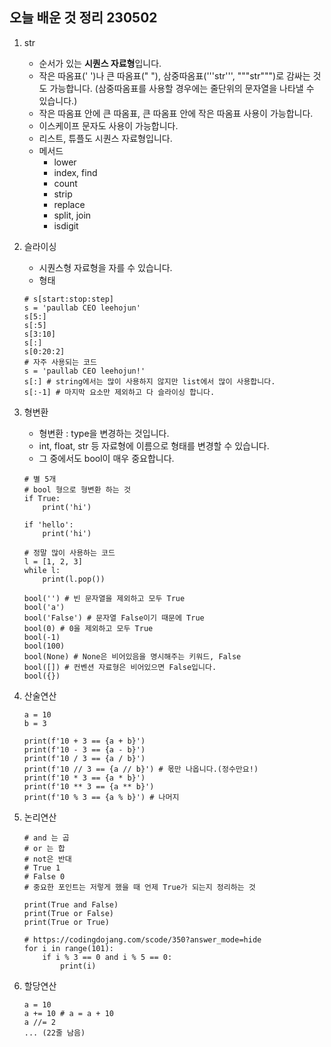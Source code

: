 ## 오늘 배운 것 정리 230502

1. str
   - 순서가 있는 **시퀀스 자료형**입니다.
   - 작은 따옴표(' ')나 큰 따옴표(" "), 삼중따옴표('''str''', """str""")로 감싸는 것도 가능합니다. (삼중따옴표를 사용할 경우에는 줄단위의 문자열을 나타낼 수 있습니다.)
   - 작은 따옴표 안에 큰 따옴표, 큰 따옴표 안에 작은 따옴표 사용이 가능합니다.
   - 이스케이프 문자도 사용이 가능합니다.
   - 리스트, 튜플도 시퀀스 자료형입니다.
   - 메서드
     - lower
     - index, find
     - count
     - strip
     - replace
     - split, join
     - isdigit
2. 슬라이싱

   - 시퀀스형 자료형을 자를 수 있습니다.
   - 형태

   ```
   # s[start:stop:step]
   s = 'paullab CEO leehojun'
   s[5:]
   s[:5]
   s[3:10]
   s[:]
   s[0:20:2]
   # 자주 사용되는 코드
   s = 'paullab CEO leehojun!'
   s[:] # string에서는 많이 사용하지 않지만 list에서 많이 사용합니다.
   s[:-1] # 마지막 요소만 제외하고 다 슬라이싱 합니다.
   ```

3. 형변환

   - 형변환 : type을 변경하는 것입니다.
   - int, float, str 등 자료형에 이름으로 형태를 변경할 수 있습니다.
   - 그 중에서도 bool이 매우 중요합니다.

   ```
   # 별 5개
   # bool 형으로 형변환 하는 것
   if True:
       print('hi')

   if 'hello':
       print('hi')

   # 정말 많이 사용하는 코드
   l = [1, 2, 3]
   while l:
       print(l.pop())

   bool('') # 빈 문자열을 제외하고 모두 True
   bool('a')
   bool('False') # 문자열 False이기 때문에 True
   bool(0) # 0을 제외하고 모두 True
   bool(-1)
   bool(100)
   bool(None) # None은 비어있음을 명시해주는 키워드, False
   bool([]) # 컨벤션 자료형은 비어있으면 False입니다.
   bool({})
   ```

4. 산술연산

   ```
   a = 10
   b = 3

   print(f'10 + 3 == {a + b}')
   print(f'10 - 3 == {a - b}')
   print(f'10 / 3 == {a / b}')
   print(f'10 // 3 == {a // b}') # 몫만 나옵니다.(정수만요!)
   print(f'10 * 3 == {a * b}')
   print(f'10 ** 3 == {a ** b}')
   print(f'10 % 3 == {a % b}') # 나머지
   ```

5. 논리연산

   ```
   # and 는 곱
   # or 는 합
   # not은 반대
   # True 1
   # False 0
   # 중요한 포인트는 저렇게 했을 때 언제 True가 되는지 정리하는 것

   print(True and False)
   print(True or False)
   print(True or True)

   # https://codingdojang.com/scode/350?answer_mode=hide
   for i in range(101):
       if i % 3 == 0 and i % 5 == 0:
           print(i)
   ```

6. 할당연산
   ```
   a = 10
   a += 10 # a = a + 10
   a //= 2
   ... (22줄 남음)
